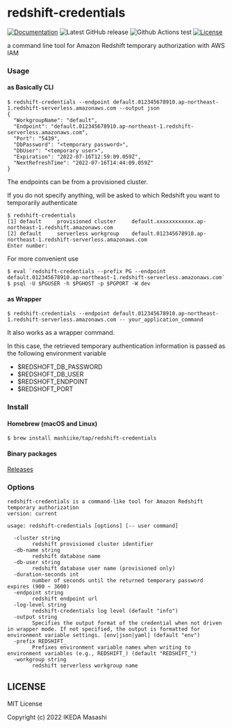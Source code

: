 # redshift-credentials

[![Documentation](https://godoc.org/github.com/mashiike/redshift-credentials?status.svg)](https://godoc.org/github.com/mashiike/redshift-credentials)
![Latest GitHub release](https://img.shields.io/github/release/mashiike/redshift-credentials.svg)
![Github Actions test](https://github.com/mashiike/redshift-credentials/workflows/Test/badge.svg?branch=main)
[![License](https://img.shields.io/badge/license-MIT-blue.svg)](https://github.com/mashiike/redshift-credentials/blob/master/LICENSE)

a command line tool for Amazon Redshift temporary authorization with AWS IAM 

### Usage 

#### as Basically CLI

```shell 
$ redshift-credentials --endpoint default.012345678910.ap-northeast-1.redshift-serverless.amazonaws.com --output json    
{
  "WorkgroupName": "default",
  "Endpoint": "default.012345678910.ap-northeast-1.redshift-serverless.amazonaws.com",
  "Port": "5439",
  "DbPassword": "<temporary password>",
  "DbUser": "<temporary user>",
  "Expiration": "2022-07-16T12:59:09.059Z",
  "NextRefreshTime": "2022-07-16T14:44:09.059Z"
}
```
The endpoints can be from a provisioned cluster.

If you do not specify anything, will be asked to which Redshift you want to temporarily authenticate
```shell
$ redshift-credentials
[1] default     provisioned cluster     default.xxxxxxxxxxxx.ap-northeast-1.redshift.amazonaws.com
[2] default     serverless workgroup    default.012345678910.ap-northeast-1.redshift-serverless.amazonaws.com
Enter number: 
```

For more convenient use
```shell
$ eval `redshift-credentials --prefix PG --endpoint default.012345678910.ap-northeast-1.redshift-serverless.amazonaws.com`
$ psql -U $PGUSER -h $PGHOST -p $PGPORT -W dev
```

#### as Wrapper


```shell 
$ redshift-credentials --endpoint default.012345678910.ap-northeast-1.redshift-serverless.amazonaws.com -- your_application_command    
```

It also works as a wrapper command.

In this case, the retrieved temporary authentication information is passed as the following environment variable

- $REDSHOFT_DB_PASSWORD
- $REDSHOFT_DB_USER 
- $REDSHOFT_ENDPOINT 
- $REDSHOFT_PORT


### Install 
#### Homebrew (macOS and Linux)

```console
$ brew install mashiike/tap/redshift-credentials
```
#### Binary packages

[Releases](https://github.com/mashiike/redshift-credentials/releases)

### Options 

```
redshift-credentials is a command-like tool for Amazon Redshift temporary authorization
version: current

usage: redshift-credentials [options] [-- user command]

  -cluster string
        redshift provisioned cluster identifier
  -db-name string
        redshift database name
  -db-user string
        redshift database user name (provisioned only)
  -duration-seconds int
        number of seconds until the returned temporary password expires (900 ~ 3600)
  -endpoint string
        redshift endpoint url
  -log-level string
        redshift-credentials log level (default "info")
  -output string
        Specifies the output format of the credential when not driven in wrapper mode. If not specified, the output is formatted for environment variable settings. [env|json|yaml] (default "env")
  -prefix REDSHIFT_
        Prefixes environment variable names when writing to environment variables (e.g., REDSHIFT_) (default "REDSHIFT_")
  -workgroup string
        redshift serverless workgroup name
```

## LICENSE

MIT License

Copyright (c) 2022 IKEDA Masashi
